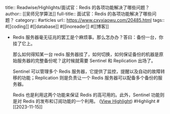 title:: Readwise/Highlights/面试官：Redis 的各项功能解决了哪些问题？
author:: [[吴师兄学算法]]
full-title:: 面试官：Redis 的各项功能解决了哪些问题？
category:: #articles
url:: https://www.cxyxiaowu.com/20485.html
tags:: #[[coding]] #[[database]] #[[inoreader]] #[[博客]]
- Redis 服务器毫无征兆的罢工是个麻烦事。那么怎办办？答曰：备份一台，你挂了它上。
  
  那么如何得知某一台 redis 服务器挂了，如何切换，如何保证备份的机器是原始服务器的完整备份呢？这时候就需要 Sentinel 和 Replication 出场了。
  
  Sentinel 可以管理多个 Redis 服务器，它提供了监控，提醒以及自动的故障转移的功能；Replication 则是负责让一个 Redis 服务器可以配备多个备份的服务器。
  
  Redis 也是利用这两个功能来保证 Redis 的高可用的。此外，Sentinel 功能则是对 Redis 的发布和订阅功能的一个利用。 ([View Highlight](https://read.readwise.io/read/01hf8efdak9n6m8vjmppy0desg)) #Highlight #[[2023-11-15]]